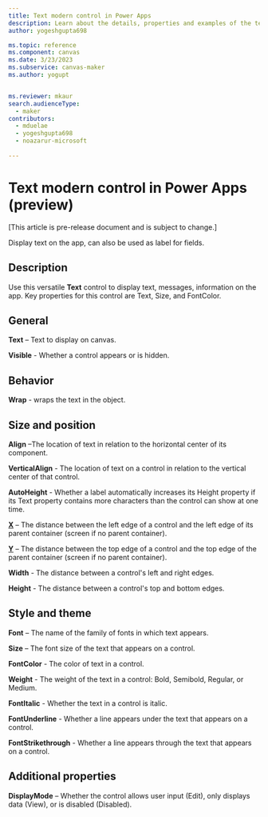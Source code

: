 ```yaml
---
title: Text modern control in Power Apps
description: Learn about the details, properties and examples of the text modern control in Power Apps.
author: yogeshgupta698

ms.topic: reference
ms.component: canvas
ms.date: 3/23/2023
ms.subservice: canvas-maker
ms.author: yogupt


ms.reviewer: mkaur
search.audienceType: 
  - maker
contributors:
  - mduelae
  - yogeshgupta698
  - noazarur-microsoft
  
---
```

# Text modern control in Power Apps (preview)

[This article is pre-release document and is subject to change.]

Display text on the app, can also be used as label for fields.

## Description
Use this versatile **Text** control to display text, messages, information on the app. Key properties for this control are Text, Size, and FontColor.

## General

**Text** – Text to display on canvas.

**Visible** - Whether a control appears or is hidden. 

## Behavior

**Wrap** - wraps the text in the object.

## Size and position

**Align** –The location of text in relation to the horizontal center of its component.

**VerticalAlign** - The location of text on a control in relation to the vertical center of that control. 

**AutoHeight** - Whether a label automatically increases its Height property if its Text property contains more characters than the control can show at one time. 

**[X](../properties-size-location.md)** – The distance between the left edge of a control and the left edge of its parent container (screen if no parent container).

**[Y](../properties-size-location.md)** – The distance between the top edge of a control and the top edge of the parent container (screen if no parent container).

**Width** - The distance between a control's left and right edges. 

**Height** - The distance between a control's top and bottom edges. 

## Style and theme

**Font** – The name of the family of fonts in which text appears. 

**Size** – The font size of the text that appears on a control. 

**FontColor** - The color of text in a control. 

**Weight** - The weight of the text in a control: Bold, Semibold, Regular, or Medium. 

**FontItalic** - Whether the text in a control is italic. 

**FontUnderline** - Whether a line appears under the text that appears on a control. 

**FontStrikethrough** - Whether a line appears through the text that appears on a control. 

## Additional properties

**DisplayMode** – Whether the control allows user input (Edit), only displays data (View), or is disabled (Disabled).


